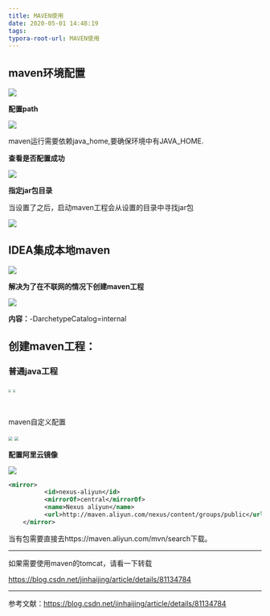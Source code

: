 ```yaml
---
title: MAVEN使用
date: 2020-05-01 14:48:19
tags:
typora-root-url: MAVEN使用
---
```


## maven环境配置

![](/01.png)

**配置path**

![](/02.png)

maven运行需要依赖java_home,要确保环境中有JAVA_HOME.



**查看是否配置成功**

![](/03.png)



**指定jar包目录**

当设置了之后，启动maven工程会从设置的目录中寻找jar包

![](/04.png)





## IDEA集成本地maven

![](/05.png)



**解决为了在不联网的情况下创建maven工程**

![](/06.png)

**内容：**-DarchetypeCatalog=internal



## 创建maven工程：

### 普通java工程



<img src="/07.png" style="zoom: 33%;" />

<img src="/08.png" style="zoom:33%;" />

​		

maven自定义配置

<img src="/09.png" style="zoom:50%;" />

<img src="/10.png" style="zoom:50%;" />

**配置阿里云镜像**

![](/11.png)

```xml
<mirror>
          <id>nexus-aliyun</id>
          <mirrorOf>central</mirrorOf>
          <name>Nexus aliyun</name>
          <url>http://maven.aliyun.com/nexus/content/groups/public</url> 
    </mirror>
```

当有包需要直接去https://maven.aliyun.com/mvn/search下载。

------

如果需要使用maven的tomcat，请看一下转载

https://blog.csdn.net/jinhaijing/article/details/81134784



------

参考文献：https://blog.csdn.net/jinhaijing/article/details/81134784